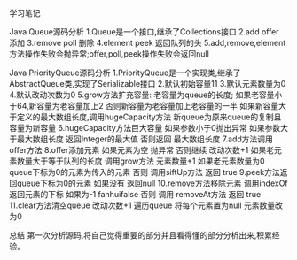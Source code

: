学习笔记

Java  Queue源码分析
1.Queue是一个接口,继承了Collections接口
2.add offer 添加
3.remove poll 删除
4.element peek 返回队列的头
5.add,remove,element方法操作失败会抛异常;offer,poll,peek操作失败会返回null

Java PriorityQueue源码分析
1.PriorityQueue是一个实现类,继承了AbstractQueue类,实现了Serializable接口
2.默认初始容量11
3.默认元素数量为0
4.默认改动次数为0
5.grow方法扩充容量:
	老容量为queue的长度;
	如果老容量小于64,新容量为老容量加上2
	否则新容量为老容量加上老容量的一半
	如果新容量大于定义的最大数组长度,调用hugeCapacity方法
	新queue为原来queue的复制且容量为新容量
6.hugeCapacity方法巨大容量
	如果参数小于0抛出异常
	如果参数大于最大数组长度 返回Integer的最大值
	否则返回 最大数组长度
7.add方法调用offer方法
8.offer添加元素
	如果元素为空 抛异常 否则继续
	改动次数+1
	如果老元素数量大于等于队列的长度 调用grow方法
	元素数量+1
	如果老元素数量为0 queue下标为0的元素为传入的元素
	否则 调用siftUp方法
	返回 true
9.peek方法返回queue下标为0的元素
	如果没有 返回null
10.remove方法移除元素
	调用indexOf返回元素的下标
	如果为-1 fanhuifalse
	否则 调用 removeAt方法 返回 true
11.clear方法清空queue
	改动次数+1
	遍历queue 将每个元素置为null
	元素数量改为0

总结
第一次分析源码,将自己觉得重要的部分并且看得懂的部分分析出来,积累经验。

	

